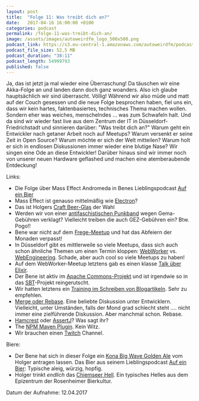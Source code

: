```yaml
---
layout: post
title:  "Folge 11: Was treibt dich an?"
date:   2017-04-16 16:00:00 +0100
categories: podcast
permalink: /folge-11-was-treibt-dich-an/
image: /assets/images/autoweirdfm_logo_500x500.png
podcast_link: https://s3.eu-central-1.amazonaws.com/autoweirdfm/podcasts/folge-11_der-antrieb.mp3
podcast_file_size: 52,5 MB
podcast_duration: "38:11"
podcast_length: 54999793
published: false
---
```


Ja, das ist jetzt ja mal wieder eine Überraschung! Da täuschen wir eine Akka-Folge an und landen dann doch ganz woanders. Also ich glaube hauptsächlich wir sind überrascht. Völlig!
Während wir also müde und matt auf der Couch gesessen und die neue Folge besprochen haben, fiel uns ein, dass wir kein hartes, faktenbasiertes, technisches Thema machen wollen. Sondern eher was weiches, menschelndes ... was zum Schwafeln halt. Und da sind wir wieder fast live aus dem Zentrum der IT in Düsseldorf-Friedrichstadt und sinnieren darüber: "Was treibt dich an?" Warum geht ein Entwickler nach getaner Arbeit noch auf Meetups? Warum versenkt er seine Zeit in Open Source? Warum möchte er sich der Welt mitteilen? Warum holt er sich in endlosen Diskussionen immer wieder eine blutige Nase? Wir singen eine Ode an diese Entwickler!
Darüber hinaus sind wir immer noch von unserer neuen Hardware geflashed und machen eine atemberaubende Entdeckung!

Links:

- Die Folge über Mass Effect Andromeda in Benes Lieblingspodcast [Auf ein Bier](https://soundcloud.com/andre-peschke/runde-104-mass-effect-andromeda-verschwendete-lebenszeit)
- Mass Effect ist genauso mittelmäßig wie [Electron](https://josephg.com/blog/electron-is-flash-for-the-desktop/)?
- Das ist Holgers [Craft Beer-Glas](https://www.craftbeer.de/shop/glaeser-und-zubehoer/rastal-teku-3-0-craftbeerglas/) der Wahl
- Werden wir von einer [antifaschistischen Punkband](https://www.youtube.com/watch?v=JBfzY9n_3A8) wegen Gema-Gebühren verklagt? Vielleicht treiben die auch GEZ-Gebühren ein? Btw. Pogo!!
- Bene war nicht auf dem [Frege-Meetup](http://rheinjug.de/knowledge/vortr-mainmenu-28/277-naechster-vortrag-frege-konsequent-funktionale-programmierung-fuer-die-jvm-dierk-koenig) und hat das Abfeiern der Monaden verpasst!
- In Düsseldorf gibt es mittlerweile so viele Meetups, dass sich auch schon ähnliche Themen um einen Termin kloppen: [WebWorker](https://www.meetup.com/de-DE/Webworker-NRW/) vs. [WebEngineering](https://www.meetup.com/de-DE/Web-Engineering-Duesseldorf/). Schade, aber auch cool so viele Meetups zu haben!
- Auf dem WebWorker-Meetup letztens gab es einen klasse [Talk über Elixir](https://docs.google.com/presentation/d/1_kJX6bGN2CKCHj6UMicEXxQGF5qyCwTZZwVi4AmNGKY).
- Der Bene ist aktiv im [Apache Commons-Projekt](https://commons.apache.org/proper/commons-lang/) und ist irgendwie so in das [SBT](https://github.com/sbt/sbt-header)-Projekt reingerutscht.
- Wir hatten letztens ein [Training im Schreiben von Blogartikeln](http://www.schreibkonzepte.de/coaching/index.php). Sehr zu empfehlen.
- [Merge oder Rebase](https://www.atlassian.com/git/tutorials/merging-vs-rebasing). Eine beliebte Diskussion unter Entwicklern. Vielleicht, unter Umständen, falls der Mond grad schlecht steht .... nicht immer eine zielführende Diskussion. Aber manchmal schon. Rebase.
- [Hamcrest](http://hamcrest.org/) oder [AssertJ](http://joel-costigliola.github.io/assertj/)? Was sagt ihr?
- The [NPM Maven Plugin](https://blogs.mulesoft.com/dev/mule-dev/introducing-the-npm-maven-plugin/). Kein Witz.
- Wir brauchen einen [Twitch](https://www.twitch.tv/) Channel.

Biere:

- Der Bene hat sich in dieser Folge ein [Kona Big Wave Golden Ale](https://untappd.com/b/kona-brewing-company-big-wave-golden-ale/9657) vom Holger antragen lassen. Das Bier aus seinem Lieblingspodcast [Auf ein Bier](https://www.gamespodcast.de/): Typische aleig, würzig, hopfig.
- Holger trinkt _endlich_ das [Chiemseer Hell](https://untappd.com/b/auerbrau-rosenheimer-spezialitatenbrauerei-chiemseer-hell/72326). Ein typisches Helles aus dem Epizentrum der Rosenheimer Bierkultur.

Datum der Aufnahme: 12.04.2017
